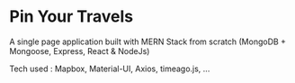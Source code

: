 # Pin Your Travels 

A single page application built with MERN Stack from scratch (MongoDB + Mongoose, Express, React & NodeJs)


Tech used : Mapbox, Material-UI, Axios, timeago.js, ...
